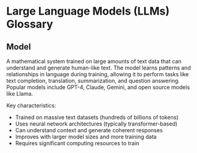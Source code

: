 # Large Language Models (LLMs) Glossary

## Model
A mathematical system trained on large amounts of text data that can understand and generate human-like text. The model learns patterns and relationships in language during training, allowing it to perform tasks like text completion, translation, summarization, and question answering. Popular models include GPT-4, Claude, Gemini, and open source models like Llama.

Key characteristics:
- Trained on massive text datasets (hundreds of billions of tokens)
- Uses neural network architectures (typically transformer-based)
- Can understand context and generate coherent responses
- Improves with larger model sizes and more training data
- Requires significant computing resources to train
